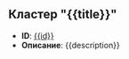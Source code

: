 [//]: # (**Перейти** )

[//]: # (| [Связи исходящие &#40;{{count_links_from}}&#41;]&#40;/entities/links/OutgoingLinksFilteredBy_SystemID?id={{id}}&#41; )

[//]: # (| [Связи входящие &#40;{{count_links_to}}&#41;]&#40;/entities/links/IncomingLinksFilteredBy_SystemID?id={{id}}&#41; )

[//]: # (| [Объекты приложения/сервиса &#40;{{count_app_data_obj}}&#41;]&#40;/entities/ApplicationDataObjects/filteredBy_SystemID?SystemID={{id}}&#41; |)

## Кластер "{{title}}"
- **ID**: [{{id}}]({{id_link}})
- **Описание**: {{description}}

[//]: # (- **Статус:** {{state}})

[//]: # (- **Дата актуализации:** {{state_update_date}})

[//]: # ()
[//]: # (### Основные характеристики:)

[//]: # (- **Функциональная область:** {{area}})

[//]: # (- **Платформа:** {{development_platform}})

[//]: # (- **Разработчик:** {{provider}}, {{provider_type}})

[//]: # ()
[//]: # (### Базовое решение:)

[//]: # (- **Базовое решение:** {{basic_solution}})

[//]: # (- **Официальный сайт:** {{basic_solution_link}})

[//]: # (- **Статус развития:** {{basic_solution_state}})

[//]: # ()
[//]: # (#### Ключевые сотрудники, контакты)

[//]: # ()
[//]: # (![Документация]&#40;@document/Application.doc.KeyContacts?component={{id}}&#41;)

[//]: # ()
[//]: # (#### Технологии)

[//]: # (![Технологии]&#40;@document/Application.doc.ApplicationTechnologies?component={{id}}&#41;)

[//]: # (#### Документация)

[//]: # ()
[//]: # (![Документация]&#40;@document/Application.doc.ApplicationDocs?component={{id}}&#41;)